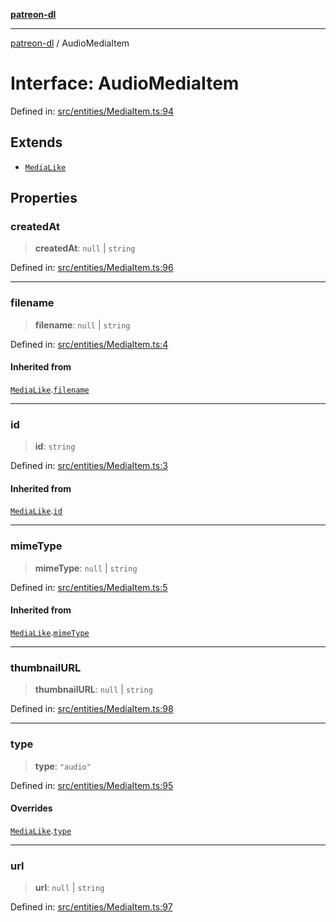 [**patreon-dl**](../README.md)

***

[patreon-dl](../README.md) / AudioMediaItem

# Interface: AudioMediaItem

Defined in: [src/entities/MediaItem.ts:94](https://github.com/patrickkfkan/patreon-dl/blob/564e431e409ad640819c7b5ad600451c2bd07930/src/entities/MediaItem.ts#L94)

## Extends

- [`MediaLike`](MediaLike.md)

## Properties

### createdAt

> **createdAt**: `null` \| `string`

Defined in: [src/entities/MediaItem.ts:96](https://github.com/patrickkfkan/patreon-dl/blob/564e431e409ad640819c7b5ad600451c2bd07930/src/entities/MediaItem.ts#L96)

***

### filename

> **filename**: `null` \| `string`

Defined in: [src/entities/MediaItem.ts:4](https://github.com/patrickkfkan/patreon-dl/blob/564e431e409ad640819c7b5ad600451c2bd07930/src/entities/MediaItem.ts#L4)

#### Inherited from

[`MediaLike`](MediaLike.md).[`filename`](MediaLike.md#filename)

***

### id

> **id**: `string`

Defined in: [src/entities/MediaItem.ts:3](https://github.com/patrickkfkan/patreon-dl/blob/564e431e409ad640819c7b5ad600451c2bd07930/src/entities/MediaItem.ts#L3)

#### Inherited from

[`MediaLike`](MediaLike.md).[`id`](MediaLike.md#id)

***

### mimeType

> **mimeType**: `null` \| `string`

Defined in: [src/entities/MediaItem.ts:5](https://github.com/patrickkfkan/patreon-dl/blob/564e431e409ad640819c7b5ad600451c2bd07930/src/entities/MediaItem.ts#L5)

#### Inherited from

[`MediaLike`](MediaLike.md).[`mimeType`](MediaLike.md#mimetype)

***

### thumbnailURL

> **thumbnailURL**: `null` \| `string`

Defined in: [src/entities/MediaItem.ts:98](https://github.com/patrickkfkan/patreon-dl/blob/564e431e409ad640819c7b5ad600451c2bd07930/src/entities/MediaItem.ts#L98)

***

### type

> **type**: `"audio"`

Defined in: [src/entities/MediaItem.ts:95](https://github.com/patrickkfkan/patreon-dl/blob/564e431e409ad640819c7b5ad600451c2bd07930/src/entities/MediaItem.ts#L95)

#### Overrides

[`MediaLike`](MediaLike.md).[`type`](MediaLike.md#type)

***

### url

> **url**: `null` \| `string`

Defined in: [src/entities/MediaItem.ts:97](https://github.com/patrickkfkan/patreon-dl/blob/564e431e409ad640819c7b5ad600451c2bd07930/src/entities/MediaItem.ts#L97)
